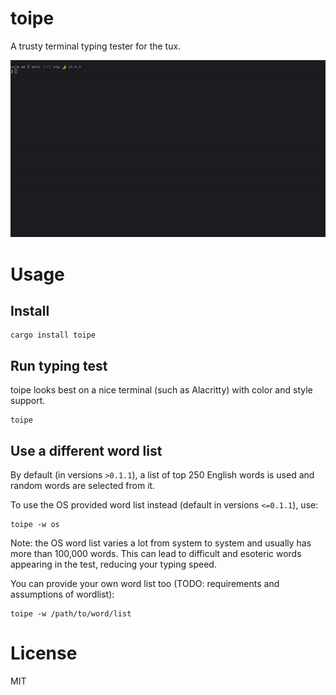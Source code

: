 # toipe

A trusty terminal typing tester for the tux.

![A demo of toipe showing a recording of a terminal, running the typing test 3 times and then looping](./images/toipe.gif)

# Usage

## Install

```
cargo install toipe
```

## Run typing test

toipe looks best on a nice terminal (such as Alacritty) with color and style support.

```
toipe
```

## Use a different word list

By default (in versions `>0.1.1`), a list of top 250 English words is used and random words are selected from it.

To use the OS provided word list instead (default in versions `<=0.1.1`), use:
```
toipe -w os
```
Note: the OS word list varies a lot from system to system and usually has more than 100,000 words. This can lead to difficult and esoteric words appearing in the test, reducing your typing speed.

You can provide your own word list too (TODO: requirements and assumptions of wordlist):
```
toipe -w /path/to/word/list
```

# License

MIT
